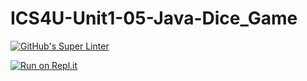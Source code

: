 # ICS4U-Unit1-05-Java-Dice_Game
[![GitHub's Super Linter](https://github.com/Sean-McLeod/ICS4U-Unit1-05-Java-Dice_Game/workflows/GitHub's%20Super%20Linter/badge.svg)](https://github.com/Sean-McLeod/ICS4U-Unit1-05-Java-Dice_Game/actions)

[![Run on Repl.it](https://repl.it/badge/github/Sean-McLeod/ICS4U-Unit1-05-Java-Dice_Game)](https://repl.it/github/ICS4U-Unit1-05-Java-Dice_Game)
